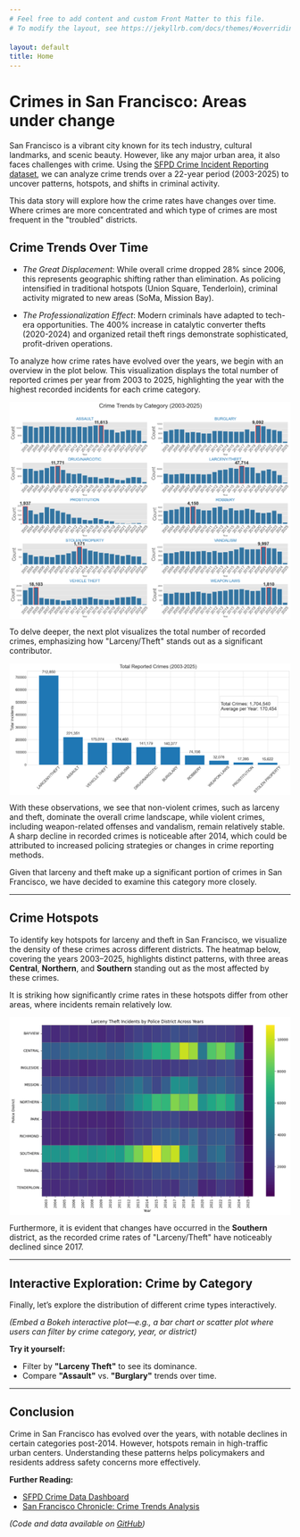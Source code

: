 ```yaml
---
# Feel free to add content and custom Front Matter to this file.
# To modify the layout, see https://jekyllrb.com/docs/themes/#overriding-theme-defaults

layout: default
title: Home
---
```


# **Crimes in San Francisco: Areas under change**

San Francisco is a vibrant city known for its tech industry, cultural landmarks, and scenic beauty. However, like any major urban area, it also faces challenges with crime. Using the [SFPD Crime Incident Reporting dataset](https://data.sfgov.org/Public-Safety/Police-Department-Incident-Reports-2018-to-Present/wg3w-h783), we can analyze crime trends over a 22-year period (2003-2025) to uncover patterns, hotspots, and shifts in criminal activity.

This data story will explore how the crime rates have changes over time. Where crimes are more concentrated and which type of crimes are most frequent in the "troubled" districts. 

## **Crime Trends Over Time**

- *The Great Displacement*: While overall crime dropped 28% since 2006, this represents geographic shifting rather than elimination. As policing intensified in traditional hotspots (Union Square, Tenderloin), criminal activity migrated to new areas (SoMa, Mission Bay).
  
- *The Professionalization Effect*: Modern criminals have adapted to tech-era opportunities. The 400% increase in catalytic converter thefts (2020-2024) and organized retail theft rings demonstrate sophisticated, profit-driven operations.

To analyze how crime rates have evolved over the years, we begin with an overview in the plot below. This visualization displays the total number of reported crimes per year from 2003 to 2025, highlighting the year with the highest recorded incidents for each crime category.

<div style="display: flex; justify-content: center; align-items: center;">
    <img src="figures/crimes_trend.png" style="width: 150%">
</div>

To delve deeper, the next plot visualizes the total number of recorded crimes, emphasizing how "Larceny/Theft" stands out as a significant contributor.

<div style="display: flex; justify-content: center; align-items: center;">
    <img src="figures/total_crimes.png" style="width: 100%">
</div>


With these observations, we see that non-violent crimes, such as larceny and theft, dominate the overall crime landscape, while violent crimes, including weapon-related offenses and vandalism, remain relatively stable. A sharp decline in recorded crimes is noticeable after 2014, which could be attributed to increased policing strategies or changes in crime reporting methods.

Given that larceny and theft make up a significant portion of crimes in San Francisco, we have decided to examine this category more closely.

---

## **Crime Hotspots**  

To identify key hotspots for larceny and theft in San Francisco, we visualize the density of these crimes across different districts. The heatmap below, covering the years 2003–2025, highlights distinct patterns, with three areas **Central**, **Northern**, and **Southern** standing out as the most affected by these crimes.

It is striking how significantly crime rates in these hotspots differ from other areas, where incidents remain relatively low.

<div style="display: flex; justify-content: center; align-items: center;">
    <img src="figures/heatmap_years.png" style="width: 100%">
</div>

Furthermore, it is evident that changes have occurred in the **Southern** district, as the recorded crime rates of "Larceny/Theft" have noticeably declined since 2017.

---

## **Interactive Exploration: Crime by Category**  

Finally, let’s explore the distribution of different crime types interactively.  

*(Embed a Bokeh interactive plot—e.g., a bar chart or scatter plot where users can filter by crime category, year, or district)*  

**Try it yourself:**
- Filter by **"Larceny Theft"** to see its dominance.
- Compare **"Assault"** vs. **"Burglary"** trends over time.

---

## **Conclusion**

Crime in San Francisco has evolved over the years, with notable declines in certain categories post-2014. However, hotspots remain in high-traffic urban centers. Understanding these patterns helps policymakers and residents address safety concerns more effectively.

**Further Reading:**
- [SFPD Crime Data Dashboard](https://data.sfgov.org/Public-Safety)
- [San Francisco Chronicle: Crime Trends Analysis](https://www.sfchronicle.com)

*(Code and data available on [GitHub](your-repo-link))*